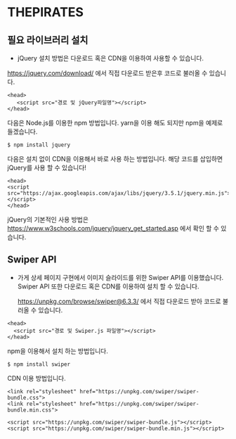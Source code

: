 # THEPIRATES
## 필요 라이브러리 설치
- jQuery 설치 방법은 다운로드 혹은 CDN을 이용하여 사용할 수 있습니다.
   
 https://jquery.com/download/ 에서 직접 다운로드 받은후 코드로 불러올 수 있습니다.
 ```
<head>
    <script src="경로 및 jQuery파일명"></script>
</head>
 ```
 
 다음은 Node.js를 이용한 npm 방법입니다. yarn을 이용 해도 되지만 npm을 예제로 들겠습니다.
 ```
$ npm install jquery
 ```
 다음은 설치 없이 CDN을 이용해서 바로 사용 하는 방법입니다. 해당 코드를 삽입하면 jQuery를 사용 할 수 있습니다!
 ```
 <head>
<script src="https://ajax.googleapis.com/ajax/libs/jquery/3.5.1/jquery.min.js"></script>
</head>
 ```
 jQuery의 기본적인 사용 방법은 https://www.w3schools.com/jquery/jquery_get_started.asp 에서 확인 할 수 있습니다.
 
 
 
 ## Swiper API
 - 가게 상세 페이지 구현에서 이미지 슬라이드를 위한 Swiper API를 이용했습니다.
   Swiper API 또한 다운로드 혹은 CDN를 이용하여 설치 할 수 있습니다.
   
   https://unpkg.com/browse/swiper@6.3.3/ 에서 직접 다운로드 받아 코드로 불러올 수 있습니다.
  ```
<head>
    <script src="경로 및 Swiper.js 파일명"></script>
</head>
   ```
   npm을 이용해서 설치 하는 방법입니다.
   ```
   $ npm install swiper
   ```
   CDN 이용 방법입니다.
   ```
<link rel="stylesheet" href="https://unpkg.com/swiper/swiper-bundle.css">
<link rel="stylesheet" href="https://unpkg.com/swiper/swiper-bundle.min.css">

<script src="https://unpkg.com/swiper/swiper-bundle.js"></script>
<script src="https://unpkg.com/swiper/swiper-bundle.min.js"></script>
   ```
   
   
   

